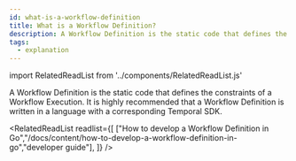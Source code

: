 ```yaml
---
id: what-is-a-workflow-definition
title: What is a Workflow Definition?
description: A Workflow Definition is the static code that defines the constraints of a Workflow Execution.
tags:
  - explanation
---
```


import RelatedReadList from '../components/RelatedReadList.js'

A Workflow Definition is the static code that defines the constraints of a Workflow Execution.
  It is highly recommended that a Workflow Definition is written in a language with a corresponding Temporal SDK.

<RelatedReadList
readlist={[
["How to develop a Workflow Definition in Go","/docs/content/how-to-develop-a-workflow-definition-in-go","developer guide"],
]}
/>

<!--TODO add content for these links:
["How develop a Workflow Definition in Java","/docs/content/how-to-develop-a-workflow-definition-in-java","developer guide"],
["How develop a Workflow Definition in Node.js","/docs/content/how-to-develop-a-workflow-definition-in-node","developer guide"],
["How develop a Workflow Definition in PHP","/docs/content/how-to-develop-a-workflow-definition-in-php","developer guide"],
-->
